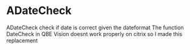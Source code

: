 # ADateCheck
ADateCheck check if date is correct given the dateformat
The function DateCheck in QBE Vision doesnt work properly on citrix so I made this replacement